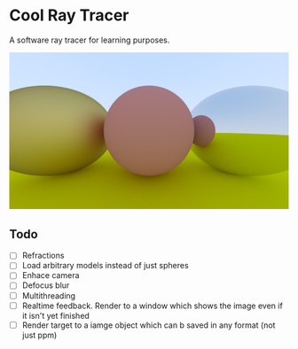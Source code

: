 # Cool Ray Tracer

A software ray tracer for learning purposes.

![](images/preview1.png)

## Todo

- [ ] Refractions
- [ ] Load arbitrary models instead of just spheres
- [ ] Enhace camera
- [ ] Defocus blur
- [ ] Multithreading
- [ ] Realtime feedback. Render to a window which shows the image even if it isn't yet finished
- [ ] Render target to a iamge object which can b saved in any format (not just ppm)